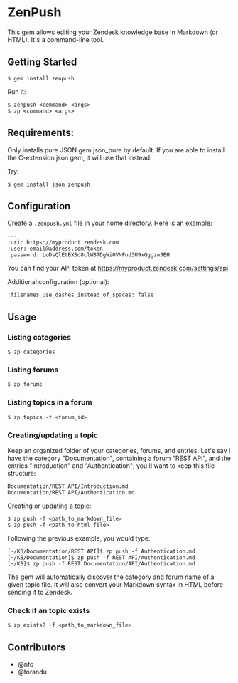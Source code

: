 # ZenPush

This gem allows editing your Zendesk knowledge base in Markdown (or HTML). It's a command-line tool.

## Getting Started

    $ gem install zenpush

Run it:

    $ zenpush <command> <args>
    $ zp <command> <args>

## Requirements:

Only installs pure JSON gem json_pure by default. If you are able to install the C-extension json gem, it will use that instead.

Try:

    $ gem install json zenpush

## Configuration

Create a `.zenpush.yml` file in your home directory. Here is an example:

    ---
    :uri: https://myproduct.zendesk.com
    :user: email@address.com/token
    :password: LoDsQlEtBXSd8clW87DgWi0VNFod3U9xQggzwJEH

You can find your API token at https://myproduct.zendesk.com/settings/api.

Additional configuration (optional):

    :filenames_use_dashes_instead_of_spaces: false

## Usage

### Listing categories

    $ zp categories

### Listing forums

    $ zp forums

### Listing topics in a forum

    $ zp topics -f <forum_id>

### Creating/updating a topic

Keep an organized folder of your categories, forums, and entries. Let's say I have the category "Documentation", containing a forum "REST API", and the entries "Introduction" and "Authentication"; you'll want to keep this file structure:

    Documentation/REST API/Introduction.md
    Documentation/REST API/Authentication.md

Creating or updating a topic:

    $ zp push -f <path_to_markdown_file>
    $ zp push -f <path_to_html_file>

Following the previous example, you would type:

    [~/KB/Documentation/REST API]$ zp push -f Authentication.md
    [~/KB/Documentation]$ zp push -f REST API/Authentication.md
    [~/KB]$ zp push -f REST Documentation/API/Authentication.md

The gem will automatically discover the category and forum name of a given topic file. It will also convert your Markdown syntax in HTML before sending it to Zendesk.

### Check if an topic exists

    $ zp exists? -f <path_to_markdown_file>

## Contributors

* @nfo
* @torandu
